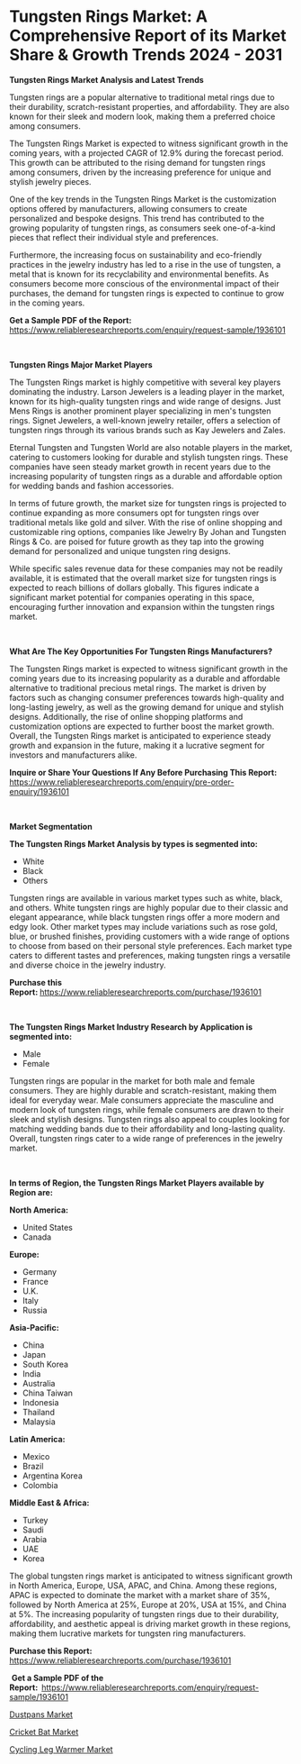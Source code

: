<p><h1>Tungsten Rings Market: A Comprehensive Report of its Market Share & Growth Trends 2024 - 2031</h1></p><p><strong>Tungsten Rings Market Analysis and Latest Trends</strong></p>
<p><p>Tungsten rings are a popular alternative to traditional metal rings due to their durability, scratch-resistant properties, and affordability. They are also known for their sleek and modern look, making them a preferred choice among consumers.</p><p>The Tungsten Rings Market is expected to witness significant growth in the coming years, with a projected CAGR of 12.9% during the forecast period. This growth can be attributed to the rising demand for tungsten rings among consumers, driven by the increasing preference for unique and stylish jewelry pieces.</p><p>One of the key trends in the Tungsten Rings Market is the customization options offered by manufacturers, allowing consumers to create personalized and bespoke designs. This trend has contributed to the growing popularity of tungsten rings, as consumers seek one-of-a-kind pieces that reflect their individual style and preferences.</p><p>Furthermore, the increasing focus on sustainability and eco-friendly practices in the jewelry industry has led to a rise in the use of tungsten, a metal that is known for its recyclability and environmental benefits. As consumers become more conscious of the environmental impact of their purchases, the demand for tungsten rings is expected to continue to grow in the coming years.</p></p>
<p><strong>Get a Sample PDF of the Report:&nbsp;</strong> <a href="https://www.reliableresearchreports.com/enquiry/request-sample/1936101">https://www.reliableresearchreports.com/enquiry/request-sample/1936101</a></p>
<p>&nbsp;</p>
<p><strong>Tungsten Rings Major Market Players</strong></p>
<p><p>The Tungsten Rings market is highly competitive with several key players dominating the industry. Larson Jewelers is a leading player in the market, known for its high-quality tungsten rings and wide range of designs. Just Mens Rings is another prominent player specializing in men's tungsten rings. Signet Jewelers, a well-known jewelry retailer, offers a selection of tungsten rings through its various brands such as Kay Jewelers and Zales.</p><p>Eternal Tungsten and Tungsten World are also notable players in the market, catering to customers looking for durable and stylish tungsten rings. These companies have seen steady market growth in recent years due to the increasing popularity of tungsten rings as a durable and affordable option for wedding bands and fashion accessories.</p><p>In terms of future growth, the market size for tungsten rings is projected to continue expanding as more consumers opt for tungsten rings over traditional metals like gold and silver. With the rise of online shopping and customizable ring options, companies like Jewelry By Johan and Tungsten Rings & Co. are poised for future growth as they tap into the growing demand for personalized and unique tungsten ring designs.</p><p>While specific sales revenue data for these companies may not be readily available, it is estimated that the overall market size for tungsten rings is expected to reach billions of dollars globally. This figures indicate a significant market potential for companies operating in this space, encouraging further innovation and expansion within the tungsten rings market.</p></p>
<p>&nbsp;</p>
<p><strong>What Are The Key Opportunities For Tungsten Rings Manufacturers?</strong></p>
<p><p>The Tungsten Rings market is expected to witness significant growth in the coming years due to its increasing popularity as a durable and affordable alternative to traditional precious metal rings. The market is driven by factors such as changing consumer preferences towards high-quality and long-lasting jewelry, as well as the growing demand for unique and stylish designs. Additionally, the rise of online shopping platforms and customization options are expected to further boost the market growth. Overall, the Tungsten Rings market is anticipated to experience steady growth and expansion in the future, making it a lucrative segment for investors and manufacturers alike.</p></p>
<p><strong>Inquire or Share Your Questions If Any Before Purchasing This Report:</strong> <a href="https://www.reliableresearchreports.com/enquiry/pre-order-enquiry/1936101">https://www.reliableresearchreports.com/enquiry/pre-order-enquiry/1936101</a></p>
<p>&nbsp;</p>
<p><strong>Market Segmentation</strong></p>
<p><strong>The Tungsten Rings Market Analysis by types is segmented into:</strong></p>
<p><ul><li>White</li><li>Black</li><li>Others</li></ul></p>
<p><p>Tungsten rings are available in various market types such as white, black, and others. White tungsten rings are highly popular due to their classic and elegant appearance, while black tungsten rings offer a more modern and edgy look. Other market types may include variations such as rose gold, blue, or brushed finishes, providing customers with a wide range of options to choose from based on their personal style preferences. Each market type caters to different tastes and preferences, making tungsten rings a versatile and diverse choice in the jewelry industry.</p></p>
<p><strong>Purchase this Report:&nbsp;</strong><a href="https://www.reliableresearchreports.com/purchase/1936101">https://www.reliableresearchreports.com/purchase/1936101</a></p>
<p>&nbsp;</p>
<p><strong>The Tungsten Rings Market Industry Research by Application is segmented into:</strong></p>
<p><ul><li>Male</li><li>Female</li></ul></p>
<p><p>Tungsten rings are popular in the market for both male and female consumers. They are highly durable and scratch-resistant, making them ideal for everyday wear. Male consumers appreciate the masculine and modern look of tungsten rings, while female consumers are drawn to their sleek and stylish designs. Tungsten rings also appeal to couples looking for matching wedding bands due to their affordability and long-lasting quality. Overall, tungsten rings cater to a wide range of preferences in the jewelry market.</p></p>
<p>&nbsp;</p>
<p><strong>In terms of Region, the Tungsten Rings Market Players available by Region are:</strong></p>
<p>
    <p> <strong> North America: </strong>
        <ul>
            <li>United States</li>
            <li>Canada</li>
        </ul>
        </p> 
    <p> <strong> Europe: </strong>
        <ul>
            <li>Germany</li>
            <li>France</li>
            <li>U.K.</li>
            <li>Italy</li>
            <li>Russia</li>
        </ul>
        </p> 
    <p> <strong> Asia-Pacific: </strong>
        <ul>
            <li>China</li>
            <li>Japan</li>
            <li>South Korea</li>
            <li>India</li>
            <li>Australia</li>
            <li>China Taiwan</li>
            <li>Indonesia</li>
            <li>Thailand</li>
            <li>Malaysia</li>
        </ul>
        </p> 
    <p> <strong> Latin America: </strong>
        <ul>
            <li>Mexico</li>
            <li>Brazil</li>
            <li>Argentina Korea</li>
            <li>Colombia</li>
        </ul>
        </p> 
    <p> <strong> Middle East & Africa: </strong>
        <ul>
            <li>Turkey</li>
            <li>Saudi</li>
            <li>Arabia</li>
            <li>UAE</li>
            <li>Korea</li>
        </ul>
    </p>
    </p>
<p><p>The global tungsten rings market is anticipated to witness significant growth in North America, Europe, USA, APAC, and China. Among these regions, APAC is expected to dominate the market with a market share of 35%, followed by North America at 25%, Europe at 20%, USA at 15%, and China at 5%. The increasing popularity of tungsten rings due to their durability, affordability, and aesthetic appeal is driving market growth in these regions, making them lucrative markets for tungsten ring manufacturers.</p></p>
<p><strong>Purchase this Report: </strong><a href="https://www.reliableresearchreports.com/purchase/1936101">https://www.reliableresearchreports.com/purchase/1936101</a></p>
<p>&nbsp;<strong>Get a Sample PDF of the Report:&nbsp;&nbsp;</strong><a href="https://www.reliableresearchreports.com/enquiry/request-sample/1936101">https://www.reliableresearchreports.com/enquiry/request-sample/1936101</a></p>
<p><strong></strong></p>
<p><p><a href="https://github.com/kufem1/Market-Research-Report-List-1/blob/main/dustpans-market.md">Dustpans Market</a></p><p><a href="https://github.com/kosella/Market-Research-Report-List-2/blob/main/cricket-bat-market.md">Cricket Bat Market</a></p><p><a href="https://github.com/singletonthaxterkelliehr2df/Market-Research-Report-List-1/blob/main/cycling-leg-warmer-market.md">Cycling Leg Warmer Market</a></p></p>
